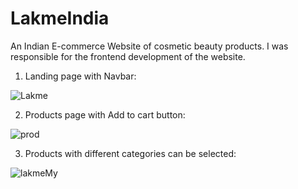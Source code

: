 # LakmeIndia

An Indian E-commerce Website of cosmetic beauty products. I was responsible for the frontend development of the website.

1. Landing page with Navbar:

![Lakme](https://user-images.githubusercontent.com/93419962/153702125-4f483b66-0406-441f-a582-44ff127bd85e.png)


2. Products page with Add to cart button:

![prod](https://user-images.githubusercontent.com/93419962/153702106-cc234da5-2430-4140-ac3c-c9618cf225ae.PNG)

3. Products with different categories can be selected:

![lakmeMy](https://user-images.githubusercontent.com/93419962/153702104-e8f83487-ab26-40b8-a8dd-d3df26b9e65c.PNG)
